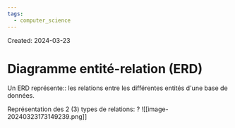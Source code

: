 ```yaml
---
tags:
  - computer_science
---
```

Created: 2024-03-23

# Diagramme entité-relation (ERD)
Un ERD représente:: les relations entre les différentes entités d'une base de données.
<!--SR:!2024-04-11,7,250-->

Représentation des 2 (3) types de relations:
?
![[image-20240323173149239.png]]
<!--SR:!2024-04-14,10,250-->

